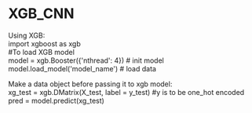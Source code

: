# XGB_CNN
Using XGB: </br>
import xgboost as xgb  
#To load XGB model  
model = xgb.Booster({'nthread': 4})  # init model  
model.load_model('model_name')  # load data


Make a data object before passing it to xgb model:  
xg_test = xgb.DMatrix(X_test, label = y_test) #y is to be one_hot encoded  
pred = model.predict(xg_test)  


